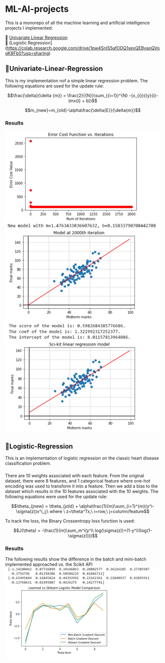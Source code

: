 # ML-AI-projects
This is a monorepo of all the machine learning and artificial intelligence projects I implemented:

:link: [Univariate Linear Regression](https://colab.research.google.com/drive/1r9ftQFq7KBOjxpYKel36RBpa4AcPKmHo?usp=sharing)<br>
:link: [Logistic Regression] (https://colab.research.google.com/drive/1pw4SnIS5afODQ1xexQEByaoQVogK8Fb0?usp=sharing)

## :pencil:Univariate-Linear-Regression

This is my implementation nof a simple linear regression problem. The following equations are used for the update rule:


$$\frac{\delta}{\delta {m}} = \frac{2}{{N}}\sum_{{i=1}}^{N} -{x_{i}}({y}{i}-(mx{i} + b))$$

$$m_{new}=m_{old}-\alpha\frac{\delta{E}}{\delta{m}}$$

### Results
![](/my_model.jpg)
![](/scikit_model.jpg)


## :pencil:Logistic-Regression

This is an implementation of logistic regression on the classic heart disease classification problem.

###
There are 10 weights associated with each feature. From the original dataset, there were 8 features, and 1 categorical feature where one-hot encoding was used to transform it into a feature. Then we add a bias to the dataset which results in the 10 features associated with the 10 weights. The following equations were used for the update rule:

$$\theta_{jnew} = \theta_{jold} + \alpha\frac{1}{m}\sum_{i=1}^{m}(y^i-\sigma(z))x^i_j;\ where \ z=\theta^Tx,\ i=row,\ j=column/feature$$

To track the loss, the Binary Crossentropy loss function is used:

$$J(\theta) = -\frac{1}{m}\sum_m^i(y^i\ log(\sigma(z))+(1-y^i)(log(1-\sigma(z))))$$

### Results
The following results show the difference in the batch and mini-batch implemented approached vs. the Scikit API
![](sample.jpg)
